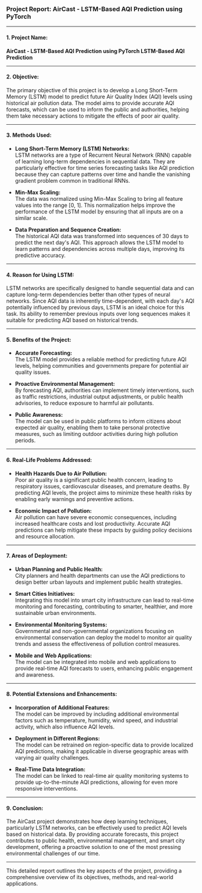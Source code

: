 ### **Project Report: AirCast - LSTM-Based AQI Prediction using PyTorch**

---

#### **1. Project Name:**
**AirCast - LSTM-Based AQI Prediction using PyTorch LSTM-Based AQI Prediction**

---

#### **2. Objective:**
The primary objective of this project is to develop a Long Short-Term Memory (LSTM) model to predict future Air Quality Index (AQI) levels using historical air pollution data. 
The model aims to provide accurate AQI forecasts, which can be used to inform the public and authorities, helping them take necessary actions to mitigate the effects of poor air quality.

---

#### **3. Methods Used:**

- **Long Short-Term Memory (LSTM) Networks:**  
  LSTM networks are a type of Recurrent Neural Network (RNN) capable of learning long-term dependencies in sequential data.
  They are particularly effective for time series forecasting tasks like AQI prediction because they can capture patterns over time and handle the vanishing gradient problem common in traditional RNNs.

- **Min-Max Scaling:**  
  The data was normalized using Min-Max Scaling to bring all feature values into the range [0, 1]. This normalization helps improve the performance of the LSTM model by ensuring that all inputs are on a similar scale.

- **Data Preparation and Sequence Creation:**  
  The historical AQI data was transformed into sequences of 30 days to predict the next day's AQI. This approach allows the LSTM model to learn patterns and dependencies across multiple days, improving its predictive accuracy.

---

#### **4. Reason for Using LSTM:**
LSTM networks are specifically designed to handle sequential data and can capture long-term dependencies better than other types of neural networks. 
Since AQI data is inherently time-dependent, with each day's AQI potentially influenced by previous days, LSTM is an ideal choice for this task. 
Its ability to remember previous inputs over long sequences makes it suitable for predicting AQI based on historical trends.

---

#### **5. Benefits of the Project:**

- **Accurate Forecasting:**  
  The LSTM model provides a reliable method for predicting future AQI levels, helping communities and governments prepare for potential air quality issues.

- **Proactive Environmental Management:**  
  By forecasting AQI, authorities can implement timely interventions, such as traffic restrictions, industrial output adjustments, or public health advisories, to reduce exposure to harmful air pollutants.

- **Public Awareness:**  
  The model can be used in public platforms to inform citizens about expected air quality, enabling them to take personal protective measures, such as limiting outdoor activities during high pollution periods.

---

#### **6. Real-Life Problems Addressed:**

- **Health Hazards Due to Air Pollution:**  
  Poor air quality is a significant public health concern, leading to respiratory issues, cardiovascular diseases, and premature deaths.
  By predicting AQI levels, the project aims to minimize these health risks by enabling early warnings and preventive actions.

- **Economic Impact of Pollution:**  
  Air pollution can have severe economic consequences, including increased healthcare costs and lost productivity. Accurate AQI predictions can help mitigate these impacts by guiding policy decisions and resource allocation.

---

#### **7. Areas of Deployment:**

- **Urban Planning and Public Health:**  
  City planners and health departments can use the AQI predictions to design better urban layouts and implement public health strategies.

- **Smart Cities Initiatives:**  
  Integrating this model into smart city infrastructure can lead to real-time monitoring and forecasting, contributing to smarter, healthier, and more sustainable urban environments.

- **Environmental Monitoring Systems:**  
  Governmental and non-governmental organizations focusing on environmental conservation can deploy the model to monitor air quality trends and assess the effectiveness of pollution control measures.

- **Mobile and Web Applications:**  
  The model can be integrated into mobile and web applications to provide real-time AQI forecasts to users, enhancing public engagement and awareness.

---

#### **8. Potential Extensions and Enhancements:**

- **Incorporation of Additional Features:**  
  The model can be improved by including additional environmental factors such as temperature, humidity, wind speed, and industrial activity, which also influence AQI levels.

- **Deployment in Different Regions:**  
  The model can be retrained on region-specific data to provide localized AQI predictions, making it applicable in diverse geographic areas with varying air quality challenges.

- **Real-Time Data Integration:**  
  The model can be linked to real-time air quality monitoring systems to provide up-to-the-minute AQI predictions, allowing for even more responsive interventions.

---

#### **9. Conclusion:**
The AirCast project demonstrates how deep learning techniques, particularly LSTM networks, can be effectively used to predict AQI levels based on historical data. 
By providing accurate forecasts, this project contributes to public health, environmental management, and smart city development, offering a proactive solution to one of the most pressing environmental challenges of our time.

---

This detailed report outlines the key aspects of the project, providing a comprehensive overview of its objectives, methods, and real-world applications.
